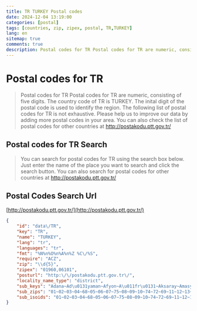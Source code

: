 ```yaml
---
title: TR TURKEY Postal codes 
date: 2024-12-04 13:19:00
categories: [postal]
tags: [countries, zip, zipex, postal, TR,TURKEY]
lang: en
sitemap: true
comments: true
description: Postal codes for TR Postal codes for TR are numeric, consisting of five digits. The country code of TR is TURKEY. The inital digit of the postal code is used to identify the region. The following list of postal codes for TR is not exhaustive. Please help us to improve our data by adding more postal codes in your area. You can also check the list of postal codes for other countries at http://postakodu.ptt.gov.tr/
---
```


# Postal codes for TR
> Postal codes for TR Postal codes for TR are numeric, consisting of five digits. The country code of TR is TURKEY. The inital digit of the postal code is used to identify the region. The following list of postal codes for TR is not exhaustive. Please help us to improve our data by adding more postal codes in your area. You can also check the list of postal codes for other countries at http://postakodu.ptt.gov.tr/

## Postal codes for TR Search 
> You can search for postal codes for TR using the search box below. Just enter the name of the place you want to search and click the search button. You can also search for postal codes for other countries at http://postakodu.ptt.gov.tr/

## Postal Codes Search Url

[http://postakodu.ptt.gov.tr/](http://postakodu.ptt.gov.tr/)
```json
{
    "id": "data\/TR",
    "key": "TR",
    "name": "TURKEY",
    "lang": "tr",
    "languages": "tr",
    "fmt": "%N%n%O%n%A%n%Z %C\/%S",
    "require": "ACZ",
    "zip": "\\d{5}",
    "zipex": "01960,06101",
    "posturl": "http:\/\/postakodu.ptt.gov.tr\/",
    "locality_name_type": "district",
    "sub_keys": "Adana~Ad\u0131yaman~Afyon~A\u011fr\u0131~Aksaray~Amasya~Ankara~Antalya~Ardahan~Artvin~Ayd\u0131n~Bal\u0131kesir~Bart\u0131n~Batman~Bayburt~Bilecik~Bing\u00f6l~Bitlis~Bolu~Burdur~Bursa~\u00c7anakkale~\u00c7ank\u0131r\u0131~\u00c7orum~Denizli~Diyarbak\u0131r~D\u00fczce~Edirne~Elaz\u0131\u011f~Erzincan~Erzurum~Eski\u015fehir~Gaziantep~Giresun~G\u00fcm\u00fc\u015fhane~Hakkari~Hatay~I\u011fd\u0131r~Isparta~\u0130stanbul~\u0130zmir~Kahramanmara\u015f~Karab\u00fck~Karaman~Kars~Kastamonu~Kayseri~K\u0131r\u0131kkale~K\u0131rklareli~K\u0131r\u015fehir~Kilis~Kocaeli~Konya~K\u00fctahya~Malatya~Manisa~Mardin~Mersin~Mu\u011fla~Mu\u015f~Nev\u015fehir~Ni\u011fde~Ordu~Osmaniye~Rize~Sakarya~Samsun~Siirt~Sinop~Sivas~\u015eanl\u0131urfa~\u015e\u0131rnak~Tekirda\u011f~Tokat~Trabzon~Tunceli~U\u015fak~Van~Yalova~Yozgat~Zonguldak",
    "sub_zips": "01~02~03~04~68~05~06~07~75~08~09~10~74~72~69~11~12~13~14~15~16~17~18~19~20~21~81~22~23~24~25~26~27~28~29~30~31~76~32~34~35~46~78~70~36~37~38~71~39~40~79~41~42~43~44~45~47~33~48~49~50~51~52~80~53~54~55~56~57~58~63~73~59~60~61~62~64~65~77~66~67",
    "sub_isoids": "01~02~03~04~68~05~06~07~75~08~09~10~74~72~69~11~12~13~14~15~16~17~18~19~20~21~81~22~23~24~25~26~27~28~29~30~31~76~32~34~35~46~78~70~36~37~38~71~39~40~79~41~42~43~44~45~47~33~48~49~50~51~52~80~53~54~55~56~57~58~63~73~59~60~61~62~64~65~77~66~67"
}
```

